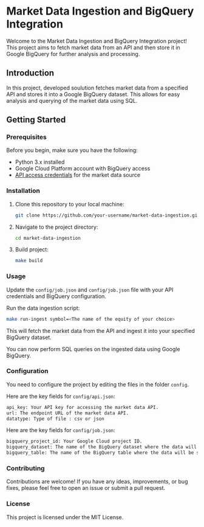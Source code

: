 # Market Data Ingestion and BigQuery Integration

Welcome to the Market Data Ingestion and BigQuery Integration project! 
This project aims to fetch market data from an API and then store it in Google BigQuery for further analysis and processing.

## Introduction

In this project, developed soulution fetches market data from a specified API and stores it into a Google BigQuery dataset. 
This allows for easy analysis and querying of the market data using SQL.

## Getting Started

### Prerequisites

Before you begin, make sure you have the following:

- Python 3.x installed
- Google Cloud Platform account with BigQuery access
- [API access credentials](https://www.alphavantage.co/support/#api-key)  for the market data source

### Installation

1. Clone this repository to your local machine:
   ```bash
   git clone https://github.com/your-username/market-data-ingestion.git
   ```
2. Navigate to the project directory:

    ```bash
    cd market-data-ingestion
    ```
3. Build project:
    ```bash
    make build
    ```

### Usage
Update the `config/job.json` and `config/job.json` file with your API credentials and BigQuery configuration.

Run the data ingestion script:
```bash
make run-ingest symbol=<The name of the equity of your choice> 
```

This will fetch the market data from the API and ingest it into your specified BigQuery dataset.

You can now perform SQL queries on the ingested data using Google BigQuery.


### Configuration
You need to configure the project by editing the files in the folder `config`. 

Here are the key fields for `config/api.json`:
```bash
api_key: Your API key for accessing the market data API.
url: The endpoint URL of the market data API.
datatype: Type of file : csv or json 
```

Here are the key fields for `config/job.json`:
```bash
bigquery_project_id: Your Google Cloud project ID.
bigquery_dataset: The name of the BigQuery dataset where the data will be stored.
bigquery_table: The name of the BigQuery table where the data will be stored.
```

### Contributing
Contributions are welcome! If you have any ideas, improvements, or bug fixes, please feel free to open an issue or submit a pull request.

### License
This project is licensed under the MIT License.
